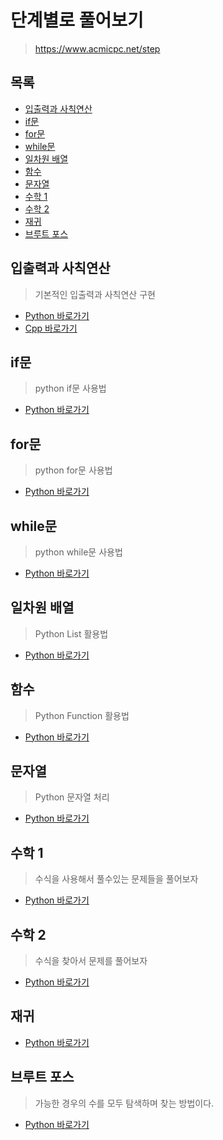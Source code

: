 # 단계별로 풀어보기

> https://www.acmicpc.net/step

## 목록

* [입출력과 사칙연산](#입출력과-사칙연산)
* [if문](#if문)
* [for문](#for문)
* [while문](#while문)
* [일차원 배열](#일차원-배열)
* [함수](#함수)
* [문자열](#문자열)
* [수학 1](#수학-1)
* [수학 2](#수학-2)
* [재귀](#재귀)
* [브루트 포스](#브루트-포스)



## 입출력과 사칙연산

> 기본적인 입출력과 사칙연산 구현

* [Python 바로가기](./inputOutput)
* [Cpp 바로가기](./inputOutput_cpp)

## if문

> python if문 사용법

* [Python 바로가기](./if)

## for문

> python for문 사용법

* [Python 바로가기](./for)

## while문

> python while문 사용법

* [Python 바로가기](./while)

## 일차원 배열

> Python List 활용법

* [Python 바로가기](./1DArray)

## 함수

> Python Function 활용법

* [Python 바로가기](./function)

## 문자열

> Python 문자열 처리

* [Python 바로가기](./string)

## 수학 1

> 수식을 사용해서 풀수있는 문제들을 풀어보자

* [Python 바로가기](./math_1)

## 수학 2

> 수식을 찾아서 문제를 풀어보자

* [Python 바로가기](./math_2)

## 재귀

* [Python 바로가기](./recursion)

## 브루트 포스

> 가능한 경우의 수를 모두 탐색하며 찾는 방법이다.

* [Python 바로가기](./bruteforce)